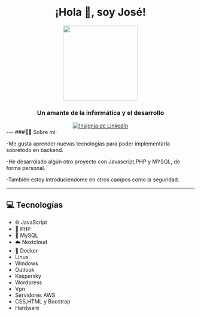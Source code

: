 
<div align="center">
    
    
<h1>¡Hola 👋, soy José!</h1>
    
   
<img src="https://j.gifs.com/l5JY1l.gif" width="200" />
    
   
<h3>Un amante de la informática y el desarrollo</h3>
</div>




<div align="center">
    <a href="https://www.linkedin.com/in/jose-rodriguez-4baaa8299/">
        
  
<img src="https://img.shields.io/badge/LinkedIn-Profile-blue?logo=linkedin" alt="Insignia de LinkedIn"/>
    
   
</a>


</div>
---
###👨‍💻 Sobre mí:

-Me gusta aprender nuevas tecnologías para poder implementarla sobretodo en backend.

-He desarrolado algún otro proyecto con Javascript,PHP y MYSQL, de forma personal.

-También estoy introduciendome en otros campos como la seguridad.

----
## 💻 Tecnologías
- 🌐 JavaScript
- 🐘 PHP
- 🐬 MySQL
- ☁️ Nextcloud
- 🐳 Docker
- Linux
- Windows
- Outlook
- Kaspersky
- Wordpress
- Vpn
- Servidores AWS
- CSS,HTML y Boostrap
- Hardware
  

